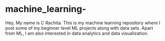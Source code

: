 # machine_learning-
Hey, My name is C Rachita.
This is my machine learning repository where I post some of my beginner level ML projects along with data sets.
Apart from ML, I am also interested in data analytics and data visualization.
